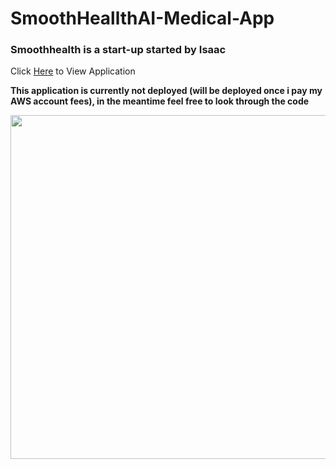 # SmoothHeallthAI-Medical-App

### Smoothhealth is a start-up started by Isaac

Click [Here](http://54.202.56.3:8000/) to View Application

**This application is currently not deployed (will be deployed once i pay my AWS account fees), in the meantime feel free to look through the code**

<img src="https://github.com/AymenRumi/ML-Medical-App/blob/main/app/static/img/mlmedicalapp2.png" width="950" height="550">

